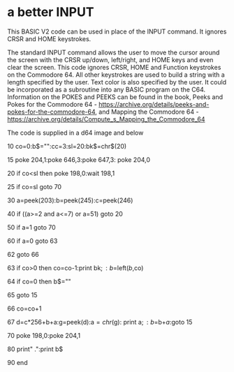 # a better INPUT
This BASIC V2 code can be used in place of the INPUT command.  It ignores CRSR and HOME keystrokes.  

The standard INPUT command allows the user to move the cursor around the screen with the CRSR up/down, left/right, and HOME keys and even clear the screen. This code ignores CRSR, HOME and Function keystrokes on the Commodore 64. All other keystrokes are used to build a string with a length specified by the user. Text color is also specified by the user. It could be incorporated as a subroutine into any BASIC program on the C64. Information on the POKES and PEEKS can be found in the book, Peeks and Pokes for the Commodore 64 - https://archive.org/details/peeks-and-pokes-for-the-commodore-64, and Mapping the Commodore 64 - https://archive.org/details/Compute_s_Mapping_the_Commodore_64

The code is supplied in a d64 image and below

10 co=0:b$="":cc=3:sl=20:bk$=chr$(20)

15 poke 204,1:poke 646,3:poke 647,3:
   poke 204,0

20 if co<sl then poke 198,0:wait 198,1

25 if co=sl goto 70

30 a=peek(203):b=peek(245):c=peek(246)

40 if ((a>=2 and a<=7) or a=51) goto 20

50 if a=1 goto 70

60 if a=0 goto 63

62 goto 66

63 if co>0 then co=co-1:print bk$;:
   b$=left$(b$,co)

64 if co=0 then b$=""

65 goto 15

66 co=co+1

67 d=c*256+b+a:g=peek(d):a$=chr$(g):
   print a$;:b$=b$+a$:goto 15

70 poke 198,0:poke 204,1

80 print" .":print b$

90 end

